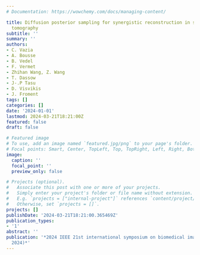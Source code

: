 ```yaml
---
# Documentation: https://wowchemy.com/docs/managing-content/

title: Diffusion posterior sampling for synergistic reconstruction in spectral computed
  tomography
subtitle: ''
summary: ''
authors:
- C. Vazia
- A. Bousse
- B. Vedel
- F. Vermet
- Zhihan Wang, Z. Wang
- T. Dassow
- J-.P Tasu
- D. Visvikis
- J. Froment
tags: []
categories: []
date: '2024-01-01'
lastmod: 2024-03-21T18:21:00Z
featured: false
draft: false

# Featured image
# To use, add an image named `featured.jpg/png` to your page's folder.
# Focal points: Smart, Center, TopLeft, Top, TopRight, Left, Right, BottomLeft, Bottom, BottomRight.
image:
  caption: ''
  focal_point: ''
  preview_only: false

# Projects (optional).
#   Associate this post with one or more of your projects.
#   Simply enter your project's folder or file name without extension.
#   E.g. `projects = ["internal-project"]` references `content/project/deep-learning/index.md`.
#   Otherwise, set `projects = []`.
projects: []
publishDate: '2024-03-21T18:21:00.365469Z'
publication_types:
- '1'
abstract: ''
publication: '*2024 IEEE 21st international symposium on biomedical imaging (ISBI
  2024)*'
---
```


